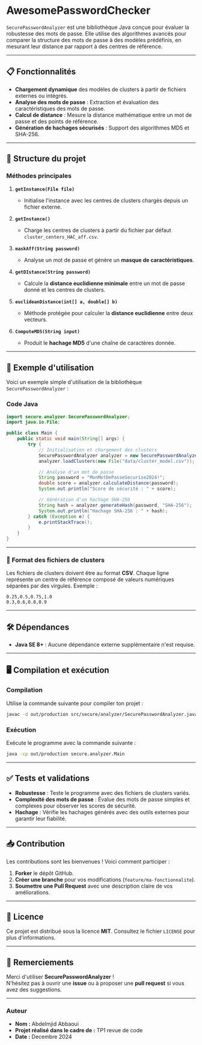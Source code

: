 # AwesomePasswordChecker


`SecurePasswordAnalyzer` est une bibliothèque Java conçue pour évaluer la robustesse des mots de passe. Elle utilise des algorithmes avancés pour comparer la structure des mots de passe à des modèles prédéfinis, en mesurant leur distance par rapport à des centres de référence.

---

## 📋 Fonctionnalités

- **Chargement dynamique** des modèles de clusters à partir de fichiers externes ou intégrés.
- **Analyse des mots de passe** : Extraction et évaluation des caractéristiques des mots de passe.
- **Calcul de distance** : Mesure la distance mathématique entre un mot de passe et des points de référence.
- **Génération de hachages sécurisés** : Support des algorithmes MD5 et SHA-256.

---

## 💃 Structure du projet

### Méthodes principales


1. **`getInstance(File file)`**
   - Initialise l'instance avec les centres de clusters chargés depuis un fichier externe.

2. **`getInstance()`**
   - Charge les centres de clusters à partir du fichier par défaut `cluster_centers_HAC_aff.csv`.

3. **`maskAff(String password)`**
   - Analyse un mot de passe et génère un **masque de caractéristiques**.

4. **`getDIstance(String password)`**
   - Calcule la **distance euclidienne minimale** entre un mot de passe donné et les centres de clusters.

5. **`euclideanDistance(int[] a, double[] b)`**
   - Méthode protégée pour calculer la **distance euclidienne** entre deux vecteurs.

6. **`ComputeMD5(String input)`**
   - Produit le **hachage MD5** d'une chaîne de caractères donnée.
---

## 🚀 Exemple d'utilisation

Voici un exemple simple d'utilisation de la bibliothèque `SecurePasswordAnalyzer` :

### Code Java

```java
import secure.analyzer.SecurePasswordAnalyzer;
import java.io.File;

public class Main {
    public static void main(String[] args) {
        try {
            // Initialisation et chargement des clusters
            SecurePasswordAnalyzer analyzer = new SecurePasswordAnalyzer();
            analyzer.loadClusters(new File("data/cluster_model.csv"));

            // Analyse d'un mot de passe
            String password = "MonMotDePasseSecurise2024!";
            double score = analyzer.calculateDistance(password);
            System.out.println("Score de sécurité : " + score);

            // Génération d'un hachage SHA-256
            String hash = analyzer.generateHash(password, "SHA-256");
            System.out.println("Hachage SHA-256 : " + hash);
        } catch (Exception e) {
            e.printStackTrace();
        }
    }
}
```

---

### 📄 Format des fichiers de clusters

Les fichiers de clusters doivent être au format **CSV**. Chaque ligne représente un centre de référence composé de valeurs numériques séparées par des virgules. Exemple :

```
0.25,0.5,0.75,1.0
0.3,0.6,0.8,0.9
```

---

## 🛠️ Dépendances

- **Java SE 8+** : Aucune dépendance externe supplémentaire n'est requise.

---

## 🖥️ Compilation et exécution

### Compilation

Utilise la commande suivante pour compiler ton projet :

```bash
javac -d out/production src/secure/analyzer/SecurePasswordAnalyzer.java
```

### Exécution

Exécute le programme avec la commande suivante :

```bash
java -cp out/production secure.analyzer.Main
```

---

## ✅ Tests et validations

- **Robustesse** : Teste le programme avec des fichiers de clusters variés.
- **Complexité des mots de passe** : Évalue des mots de passe simples et complexes pour observer les scores de sécurité.
- **Hachage** : Vérifie les hachages générés avec des outils externes pour garantir leur fiabilité.

---

## 📥 Contribution

Les contributions sont les bienvenues ! Voici comment participer :

1. **Forker** le dépôt GitHub.
2. **Créer une branche** pour vos modifications (`feature/ma-fonctionnalite`).
3. **Soumettre une Pull Request** avec une description claire de vos améliorations.

---

## 📜 Licence

Ce projet est distribué sous la licence **MIT**. Consultez le fichier `LICENSE` pour plus d'informations.

---

## 🤝 Remerciements

Merci d'utiliser **SecurePasswordAnalyzer** !  
N'hésitez pas à ouvrir une **issue** ou à proposer une **pull request** si vous avez des suggestions.

---

### Auteur

- **Nom :** Abdelmjid Abbaoui 
- **Projet réalisé dans le cadre de :** TP1 revue de code
- **Date :** Decembre 2024
